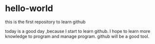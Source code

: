 # hello-world
this is the first repository to learn github

today is a good day ,because I start to learn github.
I hope to learn more knowledge to program and manage program.
github will be a good tool.

